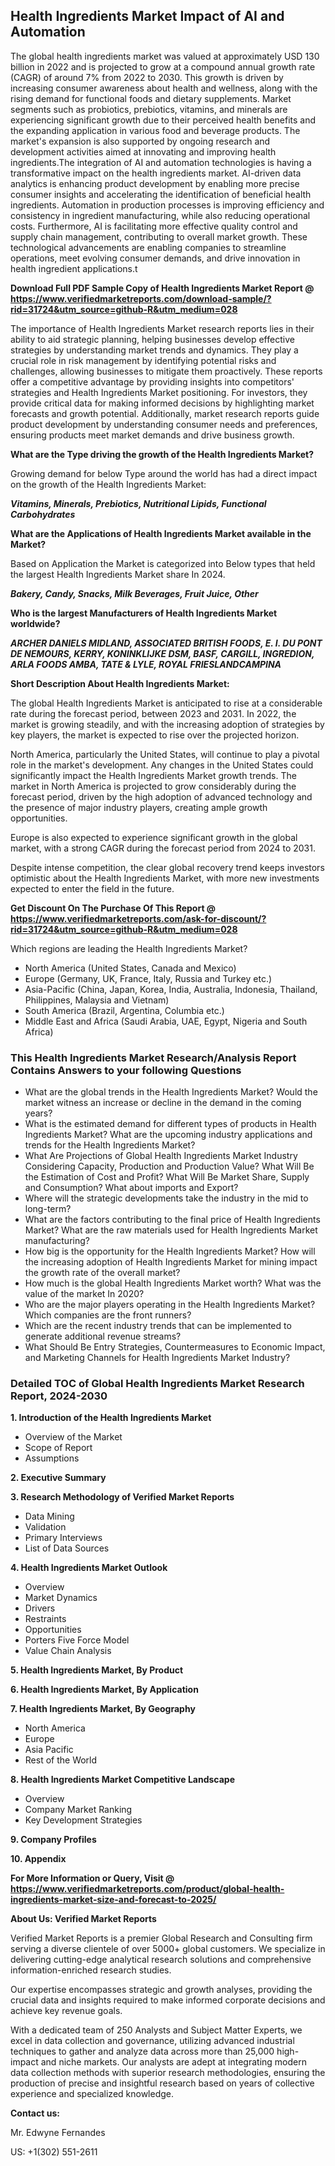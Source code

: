 <h2>Health Ingredients Market Impact of AI and Automation</h2>The global health ingredients market was valued at approximately USD 130 billion in 2022 and is projected to grow at a compound annual growth rate (CAGR) of around 7% from 2022 to 2030. This growth is driven by increasing consumer awareness about health and wellness, along with the rising demand for functional foods and dietary supplements. Market segments such as probiotics, prebiotics, vitamins, and minerals are experiencing significant growth due to their perceived health benefits and the expanding application in various food and beverage products. The market's expansion is also supported by ongoing research and development activities aimed at innovating and improving health ingredients.The integration of AI and automation technologies is having a transformative impact on the health ingredients market. AI-driven data analytics is enhancing product development by enabling more precise consumer insights and accelerating the identification of beneficial health ingredients. Automation in production processes is improving efficiency and consistency in ingredient manufacturing, while also reducing operational costs. Furthermore, AI is facilitating more effective quality control and supply chain management, contributing to overall market growth. These technological advancements are enabling companies to streamline operations, meet evolving consumer demands, and drive innovation in health ingredient applications.t</p><p id="" class=""><strong>Download Full PDF Sample Copy of Health Ingredients Market Report @ <a href="https://www.verifiedmarketreports.com/download-sample/?rid=31724&utm_source=github-R&utm_medium=028" target="_blank">https://www.verifiedmarketreports.com/download-sample/?rid=31724&utm_source=github-R&utm_medium=028</a></strong></p><p>The importance of&nbsp;Health Ingredients Market research reports lies in their ability to aid strategic planning, helping businesses develop effective strategies by understanding market trends and dynamics. They play a crucial role in risk management by identifying potential risks and challenges, allowing businesses to mitigate them proactively. These reports offer a competitive advantage by providing insights into competitors' strategies and Health Ingredients Market positioning. For investors, they provide critical data for making informed decisions by highlighting market forecasts and growth potential. Additionally, market research reports guide product development by understanding consumer needs and preferences, ensuring products meet market demands and drive business growth.</p><p><strong>What are the&nbsp;Type driving the growth of the Health Ingredients Market?</strong></p><p id="" class="">Growing demand for below Type around the world has had a direct impact on the growth of the Health Ingredients Market:</p><em><strong>Vitamins, Minerals, Prebiotics, Nutritional Lipids, Functional Carbohydrates</strong></em></p><strong>What are the&nbsp;Applications&nbsp;of Health Ingredients Market available in the Market?</strong></p><p id="" class="">Based on Application the Market is categorized into Below types that held the largest Health Ingredients Market share In 2024.</p><em><strong>Bakery, Candy, Snacks, Milk Beverages, Fruit Juice, Other</strong></em></p><strong>Who is the largest Manufacturers of Health Ingredients Market worldwide?</strong></p><p><em><strong>ARCHER DANIELS MIDLAND, ASSOCIATED BRITISH FOODS, E. I. DU PONT DE NEMOURS, KERRY, KONINKLIJKE DSM, BASF, CARGILL, INGREDION, ARLA FOODS AMBA, TATE & LYLE, ROYAL FRIESLANDCAMPINA</strong></em></p><p id="" class=""><strong>Short Description About Health Ingredients Market:</strong></p><p>The global Health Ingredients Market is anticipated to rise at a considerable rate during the forecast period, between 2023 and 2031. In 2022, the market is growing steadily, and with the increasing adoption of strategies by key players, the market is expected to rise over the projected horizon.</p><p>North America, particularly the United States, will continue to play a pivotal role in the market's development. Any changes in the United States could significantly impact the Health Ingredients Market growth trends. The market in North America is projected to grow considerably during the forecast period, driven by the high adoption of advanced technology and the presence of major industry players, creating ample growth opportunities.</p><p>Europe is also expected to experience significant growth in the global market, with a strong CAGR during the forecast period from 2024 to 2031.</p><p>Despite intense competition, the clear global recovery trend keeps investors optimistic about the Health Ingredients Market, with more new investments expected to enter the field in the future.</p><p id="" class=""><strong>Get Discount On The Purchase Of This Report @ <a href="https://www.verifiedmarketreports.com/ask-for-discount/?rid=31724&utm_source=github-R&utm_medium=028" target="_blank">https://www.verifiedmarketreports.com/ask-for-discount/?rid=31724&utm_source=github-R&utm_medium=028</a></strong></p>Which regions are leading the Health Ingredients Market?</p><ul><li>North America (United States, Canada and Mexico)</li><li>Europe (Germany, UK, France, Italy, Russia and Turkey etc.)</li><li>Asia-Pacific (China, Japan, Korea, India, Australia, Indonesia, Thailand, Philippines, Malaysia and Vietnam)</li><li>South America (Brazil, Argentina, Columbia etc.)</li><li>Middle East and Africa (Saudi Arabia, UAE, Egypt, Nigeria and South Africa)</li></ul><h3 id="" class="">This Health Ingredients Market Research/Analysis Report Contains Answers to your following Questions</h3><ul><li>What are the global trends in the Health Ingredients Market? Would the market witness an increase or decline in the demand in the coming years?</li><li>What is the estimated demand for different types of products in Health Ingredients Market? What are the upcoming industry applications and trends for the Health Ingredients Market?</li><li>What Are Projections of Global Health Ingredients Market Industry Considering Capacity, Production and Production Value? What Will Be the Estimation of Cost and Profit? What Will Be Market Share, Supply and Consumption? What about imports and Export?</li><li>Where will the strategic developments take the industry in the mid to long-term?</li><li>What are the factors contributing to the final price of Health Ingredients Market? What are the raw materials used for Health Ingredients Market manufacturing?</li><li>How big is the opportunity for the Health Ingredients Market? How will the increasing adoption of Health Ingredients Market for mining impact the growth rate of the overall market?</li><li>How much is the global Health Ingredients Market worth? What was the value of the market In 2020?</li><li>Who are the major players operating in the Health Ingredients Market? Which companies are the front runners?</li><li>Which are the recent industry trends that can be implemented to generate additional revenue streams?</li><li>What Should Be Entry Strategies, Countermeasures to Economic Impact, and Marketing Channels for Health Ingredients Market Industry?</li></ul><h3 id="" class="">Detailed TOC of Global Health Ingredients Market Research Report, 2024-2030</h3><p id="" class=""><strong>1. Introduction of the Health Ingredients Market</strong></p><ul><li>Overview of the Market</li><li>Scope of Report</li><li>Assumptions</li></ul><p id="" class=""><strong>2. Executive Summary</strong></p><p id="" class=""><strong>3. Research Methodology of Verified Market Reports</strong></p><ul><li>Data Mining</li><li>Validation</li><li>Primary Interviews</li><li>List of Data Sources</li></ul><p id="" class=""><strong>4. Health Ingredients Market Outlook</strong></p><ul><li>Overview</li><li>Market Dynamics</li><li>Drivers</li><li>Restraints</li><li>Opportunities</li><li>Porters Five Force Model</li><li>Value Chain Analysis</li></ul><p id="" class=""><strong>5. Health Ingredients Market, By Product</strong></p><p id="" class=""><strong>6. Health Ingredients Market, By Application</strong></p><p id="" class=""><strong>7. Health Ingredients Market, By Geography</strong></p><ul><li>North America</li><li>Europe</li><li>Asia Pacific</li><li>Rest of the World</li></ul><p id="" class=""><strong>8. Health Ingredients Market Competitive Landscape</strong></p><ul><li>Overview</li><li>Company Market Ranking</li><li>Key Development Strategies</li></ul><p id="" class=""><strong>9. Company Profiles</strong></p><p id="" class=""><strong>10. Appendix</strong></p><p id="" class=""><strong>For More Information or Query, Visit @ <a href="https://www.verifiedmarketreports.com/product/global-health-ingredients-market-size-and-forecast-to-2025/" target="_blank">https://www.verifiedmarketreports.com/product/global-health-ingredients-market-size-and-forecast-to-2025/</a></strong></p><p id="" class=""><strong>About Us: Verified Market Reports</strong></p><p id="" class="">Verified Market Reports is a premier Global Research and Consulting firm serving a diverse clientele of over 5000+ global customers. We specialize in delivering cutting-edge analytical research solutions and comprehensive information-enriched research studies.</p><p id="" class="">Our expertise encompasses strategic and growth analyses, providing the crucial data and insights required to make informed corporate decisions and achieve key revenue goals.</p><p id="" class="">With a dedicated team of 250 Analysts and Subject Matter Experts, we excel in data collection and governance, utilizing advanced industrial techniques to gather and analyze data across more than 25,000 high-impact and niche markets. Our analysts are adept at integrating modern data collection methods with superior research methodologies, ensuring the production of precise and insightful research based on years of collective experience and specialized knowledge.</p><p id="" class=""><strong>Contact us:</strong></p><p id="" class="">Mr. Edwyne Fernandes</p><p id="" class="">US: +1(302) 551-2611</p>